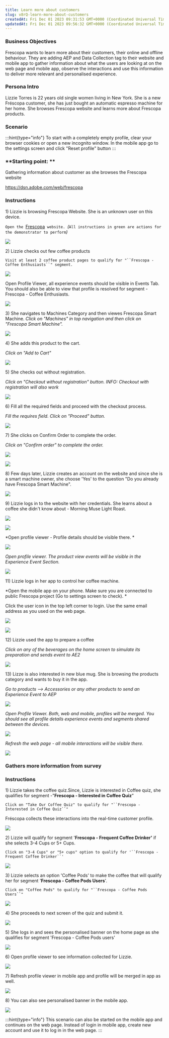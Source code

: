 ```yaml
---
title: Learn more about customers
slug: v8rQ-learn-more-about-customers
createdAt: Fri Dec 01 2023 09:31:53 GMT+0000 (Coordinated Universal Time)
updatedAt: Fri Dec 01 2023 09:56:32 GMT+0000 (Coordinated Universal Time)
---
```


### **Business Objectives**

Frescopa wants to learn more about their customers, their online and offline behaviour. They are adding AEP and Data Collection tag to their website and mobile app to gather information about what the users are looking at on the web page and mobile app, observe the interactions and use this information to deliver more relevant and personalised experience.

### **Persona Intro**

Lizzie Torres is 22 years old single women living in New York. She is a new Fréscopa customer, she has just bought an automatic espresso machine for her home. She browses Frescopa website and learns more about Frescopa products.

### **Scenario**

:::hint{type="info"}
To start with a completely empty profile, clear your browser cookies or open a new incognito window. In the mobile app go to the settings screen and click "Reset profile" button
:::

### **Starting point: **

Gathering information about customer as she browses the Frescopa website

<https://dsn.adobe.com/web/frescopa>

### **Instructions**

1\) Lizzie is browsing Frescopa Website. She is an unknown user on this device.

`Open the `[Frescopa](https://builder.adobedemo.com/web/frescopa)`  website.  `*(*`All instructions in green are actions for the demonstrator to perform`*)*

![](../../assets/dpAY1rp-AVyLk8pFHOdDl_image.png)

2\) Lizzie checks out few coffee products

`Visit at least 2 coffee product pages to qualify for "``Frescopa - Coffee Enthusiasts``" segment.`

![](../../assets/o7RF_jrZzjqPhUhsoufYx_image.png)

&#x20;Open Profile Viewer, all experience events should be visible in Events Tab. You should also be able to view that profile is resolved for segment - Frescopa - Coffee Enthusiasts.

![](../../assets/Ua3ZwohkcdTMzWv8Jyd1u_image.png)

3\) She navigates to Machines Category and then viewes Frescopa Smart Machine.&#x20;
*Click on "Machines" in top navigation and then click on "Frescopa Smart Machine".*

![](../../assets/C8FAM4wMsNjA1WUSc1B9z_image.png)

4\) She adds this product to the cart.&#x20;

*Click on "Add to Cart"*

![](../../assets/MZfSCEigJf4j4zB8vBREp_image.png)

5\) She checks out without registration.&#x20;

*Click on "Checkout without registration" button. INFO: Checkout with registration will also work*

![](../../assets/hGSod_glbQYxQ0sE0pnfn_image.png)

6\) Fill all the required fields and proceed with the checkout process.

*Fill the requires field. Click on "Proceed" button.*

![](../../assets/UEG9v8Cku68o_ToB0u94S_image.png)

7\) She clicks on Confirm Order to complete the order.&#x20;

*Click on "Confirm order" to complete the order.*

![](../../assets/2kFXHy_VuzQzsOotc_8T9_image.png)

![](../../assets/8RRUmL02SsZlOoc5PpaiQ_image.png)

8\) Few days later, Lizzie creates an account on the website and since she is a smart machine owner, she choose 'Yes' to the question "Do you already have Frescopa Smart Machine".

![](../../assets/CwwXNZ5oPB--hEFk6raEE_image.png)

9\) Lizzie logs in to the website with her credentials. She learns about a coffee she didn't know about - Morning Muse Light Roast.

![](../../assets/DpCCuyZBLTZ1cvp2oj9kr_image.png)

![](../../assets/TArL-k6CboYGvfV4LN5so_image.png)

*Open profile viewer - Profile details should be visible there. *

![](../../assets/_I2zHsE_NUJEXXi3bt7NK_image.png)

*Open profile viewer. The product view events will be visible in the Experience Event Section.*

![](../../assets/9Hb3spiOKsqKVSyxK4sIF_image.png)

11\) Lizzie logs in her app to control her coffee machine.

*Open the mobile app on your phone. Make sure you are connected to public Frescopa project (Go to settings screen to check). *

Click the user icon in the top left corner to login. Use the same email address as you used on the web page.

![](../../assets/94OJy5nGZK6xPTyT7R63b_image.png)

![](../../assets/2XmvuI5qtH55ABu0HeeFe_image.png)

12\) Lizzie used the app to prepare a coffee&#x20;

*Click on any of the beverages on the home screen to simulate its preparation and sends event to AE2*

![](../../assets/oW_S650eKMnhlKv7hz4pE_image.png)

13\) Lizze is also interested in new blue mug. She is browsing the products category and wants to buy it in the app.&#x20;

*Go to products --> Accessories or any other products to send an Experience Event to AEP*

![](../../assets/OGPLGf54oPOuvN9MXhi-4_image.png)

*Open Profile Viewer. Both, web and mobile, profiles will be merged. You should see all profile details experience events and segments shared between the devices.*

![](../../assets/uM9GR0TXpChTcMwP3eevq_image.png)

*Refresh the web page - all mobile interactions will be visible there.*

![](../../assets/Ii86KP3p-LL79NnBq05qY_image.png)

### **Gathers more information from survey**

### **Instructions**

1\) Lizzie takes the coffee quiz.Since, Lizzie is interested in Coffee quiz, she qualifies for segment -"**Frescopa - Interested in Coffee Quiz**"

`Click on "Take Our Coffee Quiz" to qualify for "``Frescopa - Interested in Coffee Quiz``"`

Fréscopa collects these interactions into the real-time customer profile.

![](../../assets/vSy1y9fS0U4z5ULlSO_QD_image.png)

2\) Lizzie will qualify for segment '**Frescopa - Frequent Coffee Drinker'** if she selects 3-4 Cups or 5+ Cups.

`Click on "3-4 Cups" or "5+ cups" option to qualify for '``Frescopa - Frequent Coffee Drinker``'`

![](../../assets/0EiwQp2OgvWxrgHHcGYG-_image.png)

3\) Lizzie selects an option 'Coffee Pods' to make the coffee that will qualify her for segment '**Frescopa - Coffee Pods Users**'.

`Click on "Coffee Pods" to qualify for "``Frescopa - Coffee Pods Users``"`

![](../../assets/77F_dElS-OcbtJPW_98Aq_image.png)

4\) She proceeds to next screen of the quiz and submit it.

![](../../assets/tItS8jkcuuajp6CJUkThr_image.png)

5\) She logs in and sees the personalised banner on the home page as she qualifies for segment  'Frescopa - Coffee Pods users'

![](../../assets/HrMoW9cJRHKYPMba7HweJ_image.png)

6\) Open profile viewer to see information collected for Lizzie.

![](../../assets/ncXuHWSvn4ZeNtK6Uv3PC_image.png)

7\) Refresh profile viewer in mobile app and profile will be merged in app as well.

![](../../assets/g4vz02_PBCtBYI_fAP5Qt_image.png)

8\) You can also see personalised banner in the mobile app.

![](../../assets/_4xSKGLXYOlQy5MWmVG3G_image.png)

:::hint{type="info"}
This scenario can also be started on the mobile app and continues on the web page. Instead of login in mobile app, create new account and use it to log in in the web page.
:::

